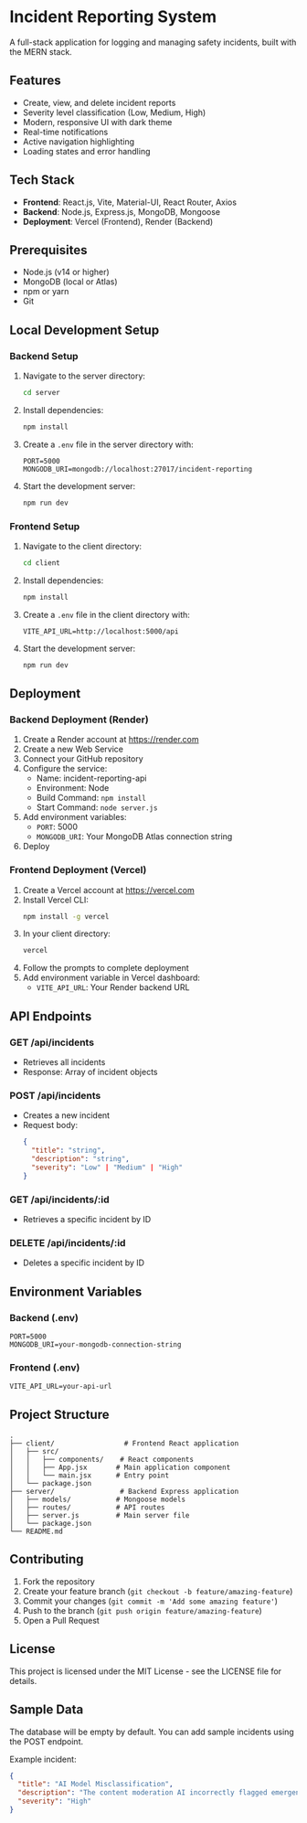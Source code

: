 # Incident Reporting System

A full-stack application for logging and managing safety incidents, built with the MERN stack.

## Features
- Create, view, and delete incident reports
- Severity level classification (Low, Medium, High)
- Modern, responsive UI with dark theme
- Real-time notifications
- Active navigation highlighting
- Loading states and error handling

## Tech Stack
- **Frontend**: React.js, Vite, Material-UI, React Router, Axios
- **Backend**: Node.js, Express.js, MongoDB, Mongoose
- **Deployment**: Vercel (Frontend), Render (Backend)

## Prerequisites
- Node.js (v14 or higher)
- MongoDB (local or Atlas)
- npm or yarn
- Git

## Local Development Setup

### Backend Setup
1. Navigate to the server directory:
   ```bash
   cd server
   ```

2. Install dependencies:
   ```bash
   npm install
   ```

3. Create a `.env` file in the server directory with:
   ```
   PORT=5000
   MONGODB_URI=mongodb://localhost:27017/incident-reporting
   ```

4. Start the development server:
   ```bash
   npm run dev
   ```

### Frontend Setup
1. Navigate to the client directory:
   ```bash
   cd client
   ```

2. Install dependencies:
   ```bash
   npm install
   ```

3. Create a `.env` file in the client directory with:
   ```
   VITE_API_URL=http://localhost:5000/api
   ```

4. Start the development server:
   ```bash
   npm run dev
   ```

## Deployment

### Backend Deployment (Render)
1. Create a Render account at https://render.com
2. Create a new Web Service
3. Connect your GitHub repository
4. Configure the service:
   - Name: incident-reporting-api
   - Environment: Node
   - Build Command: `npm install`
   - Start Command: `node server.js`
5. Add environment variables:
   - `PORT`: 5000
   - `MONGODB_URI`: Your MongoDB Atlas connection string
6. Deploy

### Frontend Deployment (Vercel)
1. Create a Vercel account at https://vercel.com
2. Install Vercel CLI:
   ```bash
   npm install -g vercel
   ```
3. In your client directory:
   ```bash
   vercel
   ```
4. Follow the prompts to complete deployment
5. Add environment variable in Vercel dashboard:
   - `VITE_API_URL`: Your Render backend URL

## API Endpoints

### GET /api/incidents
- Retrieves all incidents
- Response: Array of incident objects

### POST /api/incidents
- Creates a new incident
- Request body:
  ```json
  {
    "title": "string",
    "description": "string",
    "severity": "Low" | "Medium" | "High"
  }
  ```

### GET /api/incidents/:id
- Retrieves a specific incident by ID

### DELETE /api/incidents/:id
- Deletes a specific incident by ID

## Environment Variables

### Backend (.env)
```
PORT=5000
MONGODB_URI=your-mongodb-connection-string
```

### Frontend (.env)
```
VITE_API_URL=your-api-url
```

## Project Structure
```
.
├── client/                 # Frontend React application
│   ├── src/
│   │   ├── components/    # React components
│   │   ├── App.jsx       # Main application component
│   │   └── main.jsx      # Entry point
│   └── package.json
├── server/                # Backend Express application
│   ├── models/           # Mongoose models
│   ├── routes/           # API routes
│   ├── server.js         # Main server file
│   └── package.json
└── README.md
```

## Contributing
1. Fork the repository
2. Create your feature branch (`git checkout -b feature/amazing-feature`)
3. Commit your changes (`git commit -m 'Add some amazing feature'`)
4. Push to the branch (`git push origin feature/amazing-feature`)
5. Open a Pull Request

## License
This project is licensed under the MIT License - see the LICENSE file for details.

## Sample Data
The database will be empty by default. You can add sample incidents using the POST endpoint.

Example incident:
```json
{
  "title": "AI Model Misclassification",
  "description": "The content moderation AI incorrectly flagged emergency helpline posts as inappropriate content.",
  "severity": "High"
}
``` 
